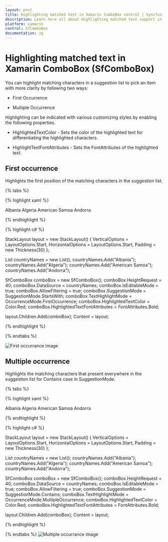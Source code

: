```yaml
---
layout: post
title: Highlighting matched text in Xamarin ComboBox control | Syncfusion
description: Learn here all about Highlighting matched text support in Syncfusion Xamarin ComboBox (SfComboBox) control and more.
platform: xamarin
control: SfComboBox
documentation: ug
---
```

# Highlighting matched text in Xamarin ComboBox (SfComboBox)

You can highlight matching characters in a suggestion list to pick an item with more clarity by following two ways:

* First Occurrence

* Multiple Occurrence

Highlighting can be indicated with various customizing styles by enabling the following properties.

* HighlightedTextColor -  Sets the color of the highlighted text for differentiating the highlighted characters.

* HighlightTextFontAttributes - Sets the FontAttributes of the highlighted text.

## First occurrence

Highlights the first position of the matching characters in the suggestion list.

{% tabs %}

{% highlight xaml %}

<StackLayout VerticalOptions="Start" HorizontalOptions="Start" Padding="30">
    <combobox:SfComboBox HeightRequest="40" x:Name="comboBox" IsEditableMode="true" AllowFiltering="true" TextHighlightMode="FirstOccurrence" HighlightedTextColor="Red" HighlightedTextFontAttributes="Bold" SuggestionMode="StartsWith">
        <combobox:SfComboBox.DataSource>
            <ListCollection:List x:TypeArguments="x:String">
                <x:String> Albania </x:String>
                <x:String> Algeria </x:String>
                <x:String> American Samoa </x:String>
                <x:String> Andorra </x:String>
            </ListCollection:List>
        </combobox:SfComboBox.DataSource>
    </combobox:SfComboBox>              
</StackLayout> 

{% endhighlight %}

{% highlight c# %}

StackLayout layout = new StackLayout() 
{ 
    VerticalOptions = LayoutOptions.Start, 
    HorizontalOptions = LayoutOptions.Start, 
    Padding = new Thickness(30) 
};	

List<String> countryNames = new List<String>();
countryNames.Add("Albania");
countryNames.Add("Algeria");
countryNames.Add("American Samoa");
countryNames.Add("Andorra");

SfComboBox comboBox = new SfComboBox();
comboBox.HeightRequest = 40;
comboBox.DataSource = countryNames;
comboBox.IsEditableMode = true;
comboBox.AllowFiltering = true;
comboBox.SuggestionMode = SuggestionMode.StartsWith;
comboBox.TextHighlightMode = OccurrenceMode.FirstOccurrence;
comboBox.HighlightedTextColor = Color.Red;
comboBox.HighlightedTextFontAttributes = FontAttributes.Bold;

layout.Children.Add(comboBox); 
Content = layout;

{% endhighlight %}

{% endtabs %}

![First occurrance image](images/Highlighting-matched-text/FirstOccurrance.png)

## Multiple occurrence

Highlights the matching characters that present everywhere in the suggestion list for Contains case in SuggestionMode.

{% tabs %}

{% highlight xaml %}

<StackLayout VerticalOptions="Start" HorizontalOptions="Start" Padding="30">
    <combobox:SfComboBox HeightRequest="40" x:Name="comboBox" IsEditableMode="true" AllowFiltering="true" TextHighlightMode="MultipleOccurrence" HighlightedTextColor="Red" HighlightedTextFontAttributes="Bold" SuggestionMode="Contains">
        <combobox:SfComboBox.DataSource>
            <ListCollection:List x:TypeArguments="x:String">
                <x:String> Albania </x:String>
                <x:String> Algeria </x:String>
                <x:String> American Samoa </x:String>
                <x:String> Andorra </x:String>
            </ListCollection:List>
        </combobox:SfComboBox.DataSource>
    </combobox:SfComboBox>                         
</StackLayout> 

{% endhighlight %}

{% highlight c# %}

StackLayout layout = new StackLayout() 
{ 
    VerticalOptions = LayoutOptions.Start, 
    HorizontalOptions = LayoutOptions.Start, 
    Padding = new Thickness(30) 
};	

List<String> countryNames = new List<String>();
countryNames.Add("Albania");
countryNames.Add("Algeria");
countryNames.Add("American Samoa");
countryNames.Add("Andorra");

SfComboBox comboBox = new SfComboBox();
comboBox.HeightRequest = 40;
comboBox.DataSource = countryNames;
comboBox.IsEditableMode = true;
comboBox.AllowFiltering = true;
comboBox.SuggestionMode = SuggestionMode.Contains;
comboBox.TextHighlightMode = OccurrenceMode.MultipleOccurrence;
comboBox.HighlightedTextColor = Color.Red;
comboBox.HighlightedTextFontAttributes = FontAttributes.Bold;

layout.Children.Add(comboBox); 
Content = layout;

{% endhighlight %}

{% endtabs %}
![Multiple occurrance image](images/Highlighting-matched-text/MultipleOccurrance.png)
